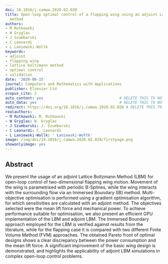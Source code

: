 ```yaml
---
doi: 10.1016/j.camwa.2020.02.020
title: Open-loop optimal control of a flapping wing using an adjoint Lattice Boltzmann
  method
authors:
- M Rutkowski
- W Gryglas
- J Szumbarski
- C Leonardi
- L Laniewski-Wollk
keywords:
- adjoint
- flapping wing
- lattice boltzmann method
- optimal control
- validation
date: '2020-06-15'
journal: Computers and Mathematics with Applications
publisher: Elsevier Ltd
scopus_cite: 2
auto_content: yes                                  # DELETE THIS TO NOT AUTO GENERATE CONTENT
auto_data: yes                                     # DELETE THIS TO NOT AUTO GENERATE METADATA
redirect: https://doi.org/10.1016/j.camwa.2020.02.020 # DELETE THIS TO NOT REDIRECT
realauthors:
- M Rutkowski: M. Rutkowski
- W Gryglas: W. Gryglas
- J Szumbarski: J. Szumbarski
- C Leonardi: C. Leonardi
- L Laniewski-Wollk: ' Łaniewski-Wołłk'
image: /img/doi/10.1016/j.camwa.2020.02.020/firstpage.png
showonlyimage: yes
---
```



## Abstract
We present the usage of an adjoint Lattice Boltzmann Method (LBM) for open-loop control of two-dimensional flapping wing motion. Movement of the wing is parametrised with periodic B-Splines, while the wing interacts with the surrounding flow via an Immersed Boundary (IB) method. Multi-objective optimisation is performed using a gradient optimisation algorithm, for which sensitivities are calculated with an adjoint method. The objectives selected were the mean lift force and mechanical power. To achieve performance suitable for optimisation, we also present an efficient GPU implementation of the LBM and adjoint LBM. The Immersed Boundary approach employed for the LBM is verified against results from the literature, while for the flapping case it is compared with two different Finite Volume Method (FVM) approaches. The obtained Pareto front of optimal designs shows a clear discrepancy between the power consumption and the mean lift force. A significant improvement of the basic wing design is demonstrated, and highlights the applicability of adjoint LBM simulations in complex open-loop control problems.
